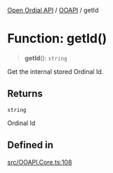 [Open Ordial API](../../README.md) / [OOAPI](../README.md) / getId

# Function: getId()

> **getId**(): `string`

Get the internal stored Ordinal Id.

## Returns

`string`

Ordinal Id

## Defined in

[src/OOAPI.Core.ts:108](https://github.com/open-ordinal/open-ordinal-api/blob/853cbf2a017c45362e48e478b4771550a39cd1c4/src/OOAPI.Core.ts#L108)
